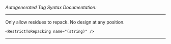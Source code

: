 _Autogenerated Tag Syntax Documentation:_

---
Only allow residues to repack. No design at any position.

```
<RestrictToRepacking name="(string)" />
```



---
